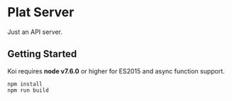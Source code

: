 # Plat Server

  Just an API server.

## Getting Started

Koi requires __node v7.6.0__ or higher for ES2015 and async function support.

```
npm install
npm run build
```
